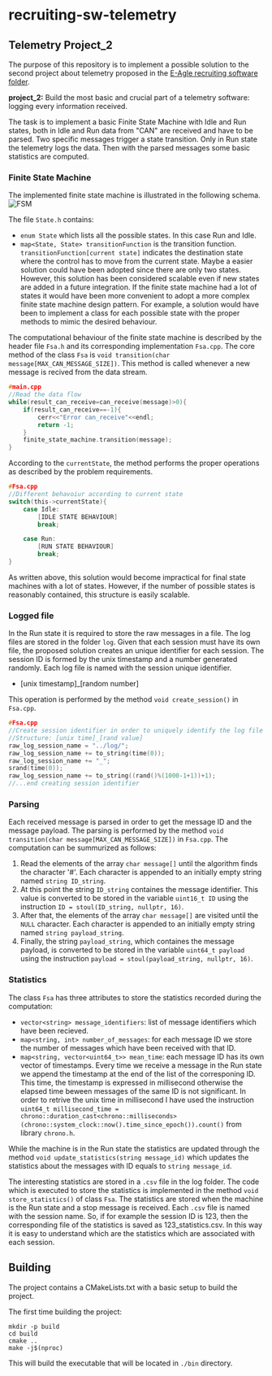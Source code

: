 # recruiting-sw-telemetry
## Telemetry Project_2
The purpose of this repository is to implement a possible solution to the second project about telemetry proposed in the [E-Agle recruiting software folder](https://github.com/eagletrt/recruiting-sw.git).

**project_2:** Build the most basic and crucial part of a telemetry software: logging every information received.

The task is to implement a basic Finite State Machine with Idle and Run states, both in Idle and Run data from "CAN" are received and have to be parsed. Two specific messages trigger a state transition. Only in Run state the telemetry logs the data. Then with the parsed messages some basic statistics are computed.

### Finite State Machine
The implemented finite state machine is illustrated in the following schema.
![FSM](https://user-images.githubusercontent.com/57845191/193401858-47b50ea7-75ee-48c4-8486-ee21afd82d3a.png)

The file `State.h` contains:
- `enum State` which lists all the possible states. In this case Run and Idle.
- `map<State, State> transitionFunction` is the transition function. `transitionFunction[current state]` indicates the destination state where the control has to move from the current state. Maybe a easier solution could have been adopted since there are only two states. However, this solution has been considered scalable even if new states are added in a future integration. If the finite state machine had a lot of states it would have been more convenient to adopt a more complex finite state machine design pattern. For example, a solution would have been to implement a class for each possible state with the proper methods to mimic the desired behaviour.

The computational behaviour of the finite state machine is described by the header file `Fsa.h` and its corresponding implementation `Fsa.cpp`. The core method of the class `Fsa` is `void transition(char message[MAX_CAN_MESSAGE_SIZE])`. This method is called whenever a new message is recived from the data stream.

```c
#main.cpp
//Read the data flow
while(result_can_receive=can_receive(message)>0){
    if(result_can_receive==-1){
        cerr<<"Error can_receive"<<endl;
        return -1;
    }
    finite_state_machine.transition(message);
}
```

According to the `currentState`, the method performs the proper operations as described by the problem requirements.

```c
#Fsa.cpp
//Different behavoiur according to current state
switch(this->currentState){
    case Idle:
        [IDLE STATE BEHAVIOUR]
        break;

    case Run:
        [RUN STATE BEHAVIOUR]
        break;
}
```

As written above, this solution would become impractical for final state machines with a lot of states. However, if the number of possible states is reasonably contained, this structure is easily scalable.

### Logged file
In the Run state it is required to store the raw messages in a file. The log files are stored in the folder `log`. Given that each session must have its own file, the proposed solution creates an unique identifier for each session. The session ID is formed by the unix timestamp and a number generated randomly. Each log file is named with the session unique identifier.
- [unix timestamp]_[random number]

This operation is performed by the method `void create_session()` in `Fsa.cpp`.

```c
#Fsa.cpp
//Create session identifier in order to uniquely identify the log file for raw data
//Structure: [unix time]_[rand value]
raw_log_session_name = "../log/";
raw_log_session_name += to_string(time(0));
raw_log_session_name += "_";
srand(time(0));
raw_log_session_name += to_string((rand()%(1000-1+1))+1);
//...end creating session identifier
```

### Parsing
Each received message is parsed in order to get the message ID and the message payload. The parsing is performed by the method `void transition(char message[MAX_CAN_MESSAGE_SIZE])` in `Fsa.cpp`. The computation can be summurized as follows:
1. Read the elements of the array `char message[]` until the algorithm finds the character '#'. Each character is appended to an initially empty string named `string ID_string`. 
2. At this point the string `ID_string` containes the message identifier. This value is converted to be stored in the variable `uint16_t ID` using the instruction `ID = stoul(ID_string, nullptr, 16)`.
3. After that, the elements of the array `char message[]` are visited until the `NULL` character. Each character is appended to an initially empty string named `string payload_string`.
4. Finally, the string `payload_string`, which containes the message payload, is converted to be stored in the variable `uint64_t payload` using the instruction `payload = stoul(payload_string, nullptr, 16)`.

### Statistics
The class `Fsa` has three attributes to store the statistics recorded during the computation:
- `vector<string> message_identifiers`: list of message identifiers which have been recieved.
- `map<string, int> number_of_messages`: for each message ID we store the number of messages which have been received with that ID.
- `map<string, vector<uint64_t>> mean_time`: each message ID has its own vector of timestamps. Every time we receive a message in the Run state we append the timestamp at the end of the list of the corresponing ID. This time, the timestamp is expressed in millisecond otherwise the elapsed time beween messages of the same ID is not significant. In order to retrive the unix time in millisecond I have used the instruction `uint64_t millisecond_time = chrono::duration_cast<chrono::milliseconds>(chrono::system_clock::now().time_since_epoch()).count()` from library `chrono.h`.

While the machine is in the Run state the statistics are updated through the method `void update_statistics(string message_id)` which updates the statistics about the messages with ID equals to `string message_id`.

The interesting statistics are stored in a `.csv` file in the log folder. The code which is executed to store the statistics is implemented in the method `void store_statistics()` of class `Fsa`. The statistics are stored when the machine is the Run state and a stop message is received. Each `.csv` file is named with the session name. So, if for example the session ID is 123, then the corresponding file of the statistics is saved as 123_statistics.csv. In this way it is easy to understand which are the statistics which are associated with each session.

## Building
The project contains a CMakeLists.txt with a basic setup to build the project.

The first time building the project:
```shell
mkdir -p build
cd build
cmake ..
make -j$(nproc)
```
This will build the executable that will be located in `./bin` directory.
